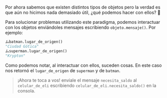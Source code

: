 Por ahora sabemos que existen distintos tipos de objetos pero la verdad es que aún no hicimos nada demasiado útil, ¿qué podemos hacer con ellos? :thinking:

Para solucionar problemas utilizando este paradigma, podemos interactuar con los objetos enviándoles mensajes escribiendo `objeto.mensaje()`. Por ejemplo:

```python
ムbatman.lugar_de_origen()
"Ciudad Gótica"
ムsuperman.lugar_de_origen()
"Krypton"
```

Como podemos notar, al interactuar con ellos, suceden cosas. En este caso nos retornó el `lugar_de_origen` de `superman` y de `batman`.


> ¡Ahora te toca a vos! enviale el mensaje `necesita_saldo` al `celular_de_eli` escribiendo `celular_de_eli.necesita_saldo()` en la consola.